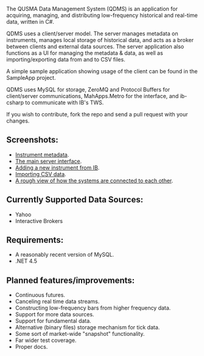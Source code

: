 The QUSMA Data Management System (QDMS) is an application for acquiring, managing, and distributing low-frequency historical and real-time data, written in C#. 

QDMS uses a client/server model. The server manages metadata on instruments, manages local storage of historical data, and acts as a broker between clients and external data sources. The server application also functions as a UI for managing the metadata & data, as well as importing/exporting data from and to CSV files. 

A simple sample application showing usage of the client can be found in the SampleApp project.

QDMS uses MySQL for storage, ZeroMQ and Protocol Buffers for client/server communications, MahApps.Metro for the interface, and ib-csharp to communicate with IB's TWS.

If you wish to contribute, fork the repo and send a pull request with your changes.

Screenshots:
------------------------
* [Instrument metadata](http://i.imgur.com/QACkNxI.png).
* [The main server interface](http://i.imgur.com/i985ZUW.png).
* [Adding a new instrument from IB](http://i.imgur.com/HGPsoK5.png).
* [Importing CSV data](http://i.imgur.com/en6kDo1.png).
* [A rough view of how the systems are connected to each other](http://i.imgur.com/qUWlpj7.png).

Currently Supported Data Sources:
------------------------
* Yahoo
* Interactive Brokers

Requirements:
------------------------
* A reasonably recent version of MySQL.
* .NET 4.5

Planned features/improvements:
------------------------
* Continuous futures.
* Canceling real time data streams.
* Constructing low-frequency bars from higher frequency data.
* Support for more data sources.
* Support for fundamental data.
* Alternative (binary files) storage mechanism for tick data.
* Some sort of market-wide "snapshot" functionality.
* Far wider test coverage.
* Proper docs.
